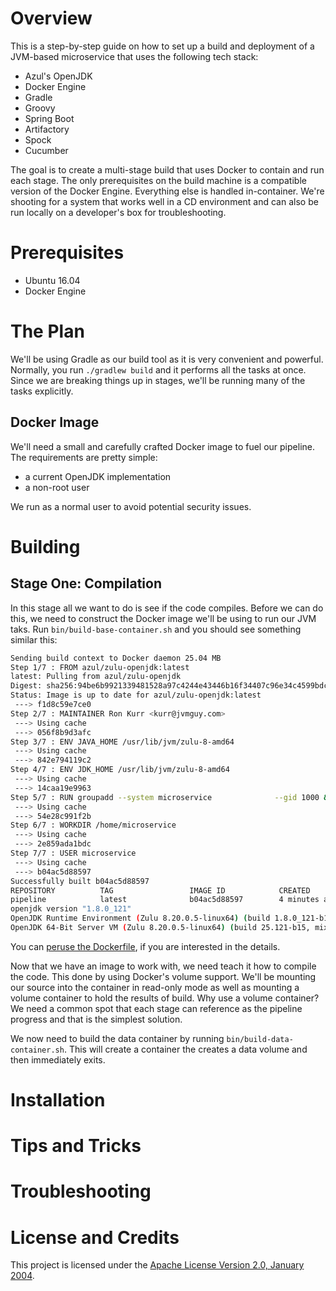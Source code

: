 # Overview
This is a step-by-step guide on how to set up a build and deployment
of a JVM-based microservice that uses the following tech stack:

* Azul's OpenJDK
* Docker Engine
* Gradle
* Groovy
* Spring Boot
* Artifactory
* Spock
* Cucumber

The goal is to create a multi-stage build that uses Docker to contain
and run each stage.  The only prerequisites on the build machine is a
compatible version of the Docker Engine.  Everything else is handled
in-container.  We're shooting for a system that works well in a CD
environment and can also be run locally on a developer's box for
troubleshooting.

# Prerequisites
* Ubuntu 16.04
* Docker Engine

# The Plan
We'll be using Gradle as our build tool as it is very convenient and
powerful.  Normally, you run `./gradlew build` and it performs all the
tasks at once.  Since we are breaking things up in stages, we'll be running
many of the tasks explicitly.  

## Docker Image
We'll need a small and carefully crafted Docker image to fuel our pipeline.
The requirements are pretty simple:
* a current OpenJDK implementation
* a non-root user

We run as a normal user to avoid potential security issues.

# Building
## Stage One: Compilation
In this stage all we want to do is see if the code compiles.  Before we can do
this, we need to construct the Docker image we'll be using to run our JVM taks.
Run `bin/build-base-container.sh` and you should see something similar this:

```bash
Sending build context to Docker daemon 25.04 MB
Step 1/7 : FROM azul/zulu-openjdk:latest
latest: Pulling from azul/zulu-openjdk
Digest: sha256:94be6b9921339481528a97c4244e43446b16f34407c96e34c4599bdc8ddc2040
Status: Image is up to date for azul/zulu-openjdk:latest
 ---> f1d8c59e7ce0
Step 2/7 : MAINTAINER Ron Kurr <kurr@jvmguy.com>
 ---> Using cache
 ---> 056f8b9d3afc
Step 3/7 : ENV JAVA_HOME /usr/lib/jvm/zulu-8-amd64
 ---> Using cache
 ---> 842e794119c2
Step 4/7 : ENV JDK_HOME /usr/lib/jvm/zulu-8-amd64
 ---> Using cache
 ---> 14caa19e9963
Step 5/7 : RUN groupadd --system microservice              --gid 1000 &&     useradd --uid 1000             --gid microservice             --home-dir /home/microservice             --create-home             --shell /bin/bash             --comment "Docker image user" microservice &&     chown -R microservice:microservice /home/microservice
 ---> Using cache
 ---> 54e28c991f2b
Step 6/7 : WORKDIR /home/microservice
 ---> Using cache
 ---> 2e859ada1bdc
Step 7/7 : USER microservice
 ---> Using cache
 ---> b04ac5d88597
Successfully built b04ac5d88597
REPOSITORY          TAG                 IMAGE ID            CREATED             SIZE
pipeline            latest              b04ac5d88597        4 minutes ago       354 MB
openjdk version "1.8.0_121"
OpenJDK Runtime Environment (Zulu 8.20.0.5-linux64) (build 1.8.0_121-b15)
OpenJDK 64-Bit Server VM (Zulu 8.20.0.5-linux64) (build 25.121-b15, mixed mode)
```

You can [peruse the Dockerfile](pipeline/dockerfile-base), if you are interested
in the details.

Now that we have an image to work with, we need teach it how to compile the code.
This done by using Docker's volume support.  We'll be mounting our source into
the container in read-only mode as well as mounting a volume container to hold
the results of build.  Why use a volume container?  We need a common spot that
each stage can reference as the pipeline progress and that is the simplest
solution.

We now need to build the data container by running `bin/build-data-container.sh`.
This will create a container the creates a data volume and then immediately exits.

# Installation
# Tips and Tricks
# Troubleshooting
# License and Credits
This project is licensed under the [Apache License Version 2.0, January 2004](http://www.apache.org/licenses/).
